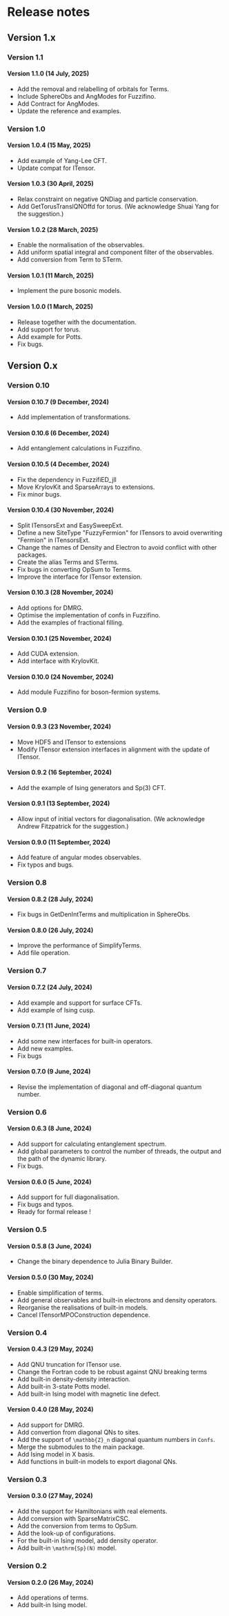 # Release notes 

## Version 1.x

### Version 1.1

#### Version 1.1.0 (14 July, 2025)

- Add the removal and relabelling of orbitals for Terms. 
- Include SphereObs and AngModes for Fuzzifino.
- Add Contract for AngModes. 
- Update the reference and examples. 

### Version 1.0

#### Version 1.0.4 (15 May, 2025)

- Add example of Yang-Lee CFT.
- Update compat for ITensor.

#### Version 1.0.3 (30 April, 2025)

- Relax constraint on negative QNDiag and particle conservation. 
- Add GetTorusTranslQNOffd for torus. (We acknowledge Shuai Yang for the suggestion.)

#### Version 1.0.2 (28 March, 2025)

- Enable the normalisation of the observables. 
- Add uniform spatial integral and component filter of the observables. 
- Add conversion from Term to STerm.

#### Version 1.0.1 (11 March, 2025)

- Implement the pure bosonic models.

#### Version 1.0.0 (1 March, 2025)

- Release together with the documentation.
- Add support for torus. 
- Add example for Potts. 
- Fix bugs.

## Version 0.x

### Version 0.10

#### Version 0.10.7 (9 December, 2024)

- Add implementation of transformations.

#### Version 0.10.6 (6 December, 2024)

- Add entanglement calculations in Fuzzifino. 

#### Version 0.10.5 (4 December, 2024)

- Fix the dependency in FuzzifiED_jll
- Move KrylovKit and SparseArrays to extensions. 
- Fix minor bugs. 

#### Version 0.10.4 (30 November, 2024)

- Split ITensorsExt and EasySweepExt.
- Define a new SiteType "FuzzyFermion" for ITensors to avoid overwriting "Fermion" in ITensorsExt.
- Change the names of Density and Electron to avoid conflict with other packages.
- Create the alias Terms and STerms.
- Fix bugs in converting OpSum to Terms.
- Improve the interface for ITensor extension.

#### Version 0.10.3 (28 November, 2024)

- Add options for DMRG. 
- Optimise the implementation of confs in Fuzzifino.
- Add the examples of fractional filling.

#### Version 0.10.1 (25 November, 2024)

- Add CUDA extension. 
- Add interface with KrylovKit.

#### Version 0.10.0 (24 November, 2024)

- Add module Fuzzifino for boson-fermion systems.

### Version 0.9

#### Version 0.9.3 (23 November, 2024)

- Move HDF5 and ITensor to extensions
- Modify ITensor extension interfaces in alignment with the update of ITensor.

#### Version 0.9.2 (16 September, 2024)

- Add the example of Ising generators and Sp(3) CFT.

#### Version 0.9.1 (13 September, 2024)

- Allow input of initial vectors for diagonalisation. (We acknowledge Andrew Fitzpatrick for the suggestion.)

#### Version 0.9.0 (11 September, 2024)

- Add feature of angular modes observables.
- Fix typos and bugs.

### Version 0.8

#### Version 0.8.2 (28 July, 2024)

- Fix bugs in GetDenIntTerms and multiplication in SphereObs. 

#### Version 0.8.0 (26 July, 2024)

- Improve the performance of SimplifyTerms. 
- Add file operation. 

### Version 0.7

#### Version 0.7.2 (24 July, 2024)

- Add example and support for surface CFTs. 
- Add example of Ising cusp.

#### Version 0.7.1 (11 June, 2024)

- Add some new interfaces for built-in operators. 
- Add new examples. 
- Fix bugs

#### Version 0.7.0 (9 June, 2024)

- Revise the implementation of diagonal and off-diagonal quantum number. 

### Version 0.6

#### Version 0.6.3 (8 June, 2024)

- Add support for calculating entanglement spectrum. 
- Add global parameters to control the number of threads, the output and the path of the dynamic library. 
- Fix bugs. 

#### Version 0.6.0 (5 June, 2024)

- Add support for full diagonalisation. 
- Fix bugs and typos.
- Ready for formal release !

### Version 0.5

#### Version 0.5.8 (3 June, 2024)

- Change the binary dependence to Julia Binary Builder. 

#### Version 0.5.0 (30 May, 2024)

- Enable simplification of terms.
- Add general observables and built-in electrons and density operators. 
- Reorganise the realisations of built-in models.
- Cancel ITensorMPOConstruction dependence. 

### Version 0.4

#### Version 0.4.3 (29 May, 2024)

- Add QNU truncation for ITensor use.
- Change the Fortran code to be robust against QNU breaking terms
- Add built-in density-density interaction. 
- Add built-in 3-state Potts model.
- Add built-in Ising model with magnetic line defect. 

#### Version 0.4.0 (28 May, 2024)

- Add support for DMRG.
- Add convertion from diagonal QNs to sites. 
- Add the support of ``\mathbb{Z}_n`` diagonal quantum numbers in `Confs`.
- Merge the submodules to the main package. 
- Add Ising model in X basis.  
- Add functions in built-in models to export diagonal QNs. 

### Version 0.3

#### Version 0.3.0 (27 May, 2024)

- Add the support for Hamiltonians with real elements. 
- Add conversion with SparseMatrixCSC. 
- Add the conversion from terms to OpSum.
- Add the look-up of configurations. 
- For the built-in Ising model, add density operator.
- Add built-in ``\mathrm{Sp}(N)`` model. 

### Version 0.2

#### Version 0.2.0 (26 May, 2024)

- Add operations of terms.
- Add built-in Ising model. 